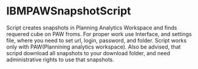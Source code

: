 # IBMPAWSnapshotScript
Script creates snapshots in Planning Analytics Workspace and finds requered cube on PAW froms.
For proper work use Interface, and settings file, where you need to set url, login, password, and folder.
Script works only with PAW(Plannining analytics workspace).
Also be advised, that scripd download all snapshots to your download folder, and need administrative rights to use that snapshots.
